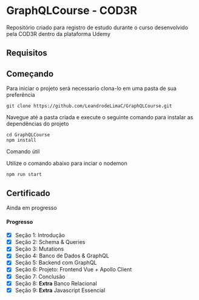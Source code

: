 # GraphQLCourse - COD3R

Repositório criado para registro de estudo durante o curso desenvolvido pela COD3R dentro da plataforma Udemy

Requisitos
---
###

Começando
---
Para iniciar o projeto será necessario clona-lo em uma pasta de sua preferência

```shell
git clone https://github.com/LeandrodeLimaC/GraphQLCourse.git
```

Navegue até a pasta criada e execute o seguinte comando para instalar as dependências do projeto
```shell
cd GraphQLCourse
npm install
```

Comando útil

Utilize o comando abaixo para inciar o nodemon
```shell
npm run start
```

Certificado
---

Ainda em progresso

#### Progresso

- [x] Seção 1: Introdução
- [x] Seção 2: Schema & Queries
- [x] Seção 3: Mutations
- [x] Seção 4: Banco de Dados & GraphQL
- [x] Seção 5: Backend com GraphQL
- [x] Seção 6: Projeto: Frontend Vue + Apollo Client
- [x] Seção 7: Conclusão
- [x] Seção 8: **Extra** Banco Relacional
- [x] Seção 9: **Extra** Javascript Essencial
